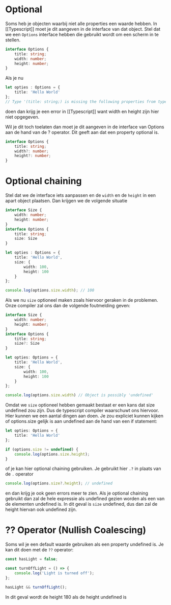 # Optional
Soms heb je objecten waarbij niet alle properties een waarde hebben. In [[Typescript]] moet je dit aangeven in de interface van dat object. Stel dat we een `Options` interface hebben die gebruikt wordt om een scherm in te stellen.
```ts
interface Options {
	title: string;
	width: number;
	height: number;
}
```

Als je nu
```ts
let opties : Options = {
	title: 'Hello World'
};
// Type '(title: string;) is missing the following properties from type 'Options': width, height (2739)
```

doen dan krijg je een error in [[Typescript]] want width en height zijn hier niet opgegeven.

Wil je dit toch toelaten dan moet je dit aangeven in de interface van Options aan de hand van de ? operator. Dit geeft aan dat een property optional is.
```ts
interface Options {
	title: string;
	width?: number;
	height?: number;
}
```

# Optional chaining
Stel dat we de interface iets aanpassen en de `width` en de `height` in een apart object plaatsen. Dan krijgen we de volgende situatie
```ts
interface Size {
	width: number;
	height: number;
}
interface Options {
	title: string;
	size: Size
}

let opties : Options = {
	title: 'Hello World',
	size: {
		width: 100,
		height: 100
	}
};

console.log(options.size.width); // 100
```

Als we nu `size` optioneel maken zoals hiervoor geraken in de problemen. Onze compiler zal ons dan de volgende foutmelding geven:
```ts
interface Size {
	width: number;
	height: number;
}
interface Options {
	title: string;
	size?: Size
}

let opties: Options = {
	title: 'Hello World',
	size: {
		width: 100,
		height: 100
	}
};

console.log(options.size.width) // Object is possibly 'undefined'
```

Omdat we `size` optioneel hebben gemaakt bestaat er een kans dat size undefined zou zijn. Dus de typescript compiler waarschuwt ons hiervoor. Hier kunnen we een aantal dingen aan doen. Je zou expliciet kunnen kijken of options.size gelijk is aan undefined aan de hand van een if statement:
```ts
let opties: Options = {
	title: 'Hello World'
};

if (options.size != undefined) {
	console.log(options.size.height);
}
```
of je kan hier optional chaining gebruiken. Je gebruikt hier `.?` in plaats van de `.` operator
```ts
console.log(options.size?.height); // undefined
```
en dan krijg je ook geen errors meer te zien. Als je optional chaining gebruikt dan zal de hele expressie als undefined gezien worden als een van de elementen undefined is. In dit geval is `size` undefined, dus dan zal de height hiervan ook undefined zijn.

# ?? Operator (Nullish Coalescing)
Soms wil je een default waarde gebruiken als een property undefined is. Je kan dit doen met de `??` operator:
```ts
const hasLight = false;

const turnOffLight = () => {
	console.log('Light is turned off');
};

hasLight && turnOffLight();
```
In dit geval wordt de height 180 als de height undefined is